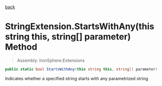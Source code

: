 ﻿

[back](/IronSphere.Extensions/types/StringExtension)

# StringExtension.StartsWithAny(this string this, string[] parameter) Method

> Assembly: IronSphere.Extensions

```csharp
public static bool StartsWithAny(this string this, string[] parameter)
```

Indicates whether a specified string starts with any parametrized string

 